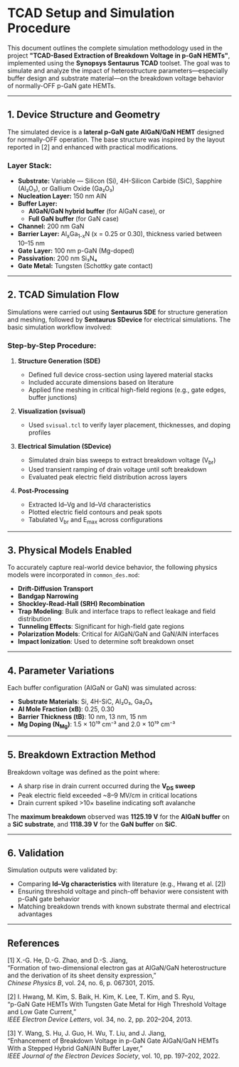 # TCAD Setup and Simulation Procedure

This document outlines the complete simulation methodology used in the project **"TCAD-Based Extraction of Breakdown Voltage in p-GaN HEMTs"**, implemented using the **Synopsys Sentaurus TCAD** toolset. The goal was to simulate and analyze the impact of heterostructure parameters—especially buffer design and substrate material—on the breakdown voltage behavior of normally-OFF p-GaN gate HEMTs.

---

## 1. Device Structure and Geometry

The simulated device is a **lateral p-GaN gate AlGaN/GaN HEMT** designed for normally-OFF operation. The base structure was inspired by the layout reported in [2] and enhanced with practical modifications.

### Layer Stack:
- **Substrate:** Variable — Silicon (Si), 4H-Silicon Carbide (SiC), Sapphire (Al₂O₃), or Gallium Oxide (Ga₂O₃)
- **Nucleation Layer:** 150 nm AlN
- **Buffer Layer:** 
  - **AlGaN/GaN hybrid buffer** (for AlGaN case), or
  - **Full GaN buffer** (for GaN case)
- **Channel:** 200 nm GaN
- **Barrier Layer:** Al<sub>x</sub>Ga<sub>1-x</sub>N (x = 0.25 or 0.30), thickness varied between 10–15 nm
- **Gate Layer:** 100 nm p-GaN (Mg-doped)
- **Passivation:** 200 nm Si₃N₄
- **Gate Metal:** Tungsten (Schottky gate contact)

---

## 2. TCAD Simulation Flow

Simulations were carried out using **Sentaurus SDE** for structure generation and meshing, followed by **Sentaurus SDevice** for electrical simulations. The basic simulation workflow involved:

### Step-by-Step Procedure:

1. **Structure Generation (SDE)**
   - Defined full device cross-section using layered material stacks
   - Included accurate dimensions based on literature
   - Applied fine meshing in critical high-field regions (e.g., gate edges, buffer junctions)

2. **Visualization (svisual)**
   - Used `svisual.tcl` to verify layer placement, thicknesses, and doping profiles

3. **Electrical Simulation (SDevice)**
   - Simulated drain bias sweeps to extract breakdown voltage (V<sub>br</sub>)
   - Used transient ramping of drain voltage until soft breakdown
   - Evaluated peak electric field distribution across layers

4. **Post-Processing**
   - Extracted Id–Vg and Id–Vd characteristics
   - Plotted electric field contours and peak spots
   - Tabulated V<sub>br</sub> and E<sub>max</sub> across configurations

---

##  3. Physical Models Enabled

To accurately capture real-world device behavior, the following physics models were incorporated in `common_des.mod`:

- **Drift-Diffusion Transport**
- **Bandgap Narrowing**
- **Shockley-Read-Hall (SRH) Recombination**
- **Trap Modeling**: Bulk and interface traps to reflect leakage and field distribution
- **Tunneling Effects**: Significant for high-field gate regions
- **Polarization Models**: Critical for AlGaN/GaN and GaN/AlN interfaces
- **Impact Ionization**: Used to determine soft breakdown onset

---

##  4. Parameter Variations

Each buffer configuration (AlGaN or GaN) was simulated across:

- **Substrate Materials**: Si, 4H-SiC, Al₂O₃, Ga₂O₃
- **Al Mole Fraction (xB)**: 0.25, 0.30
- **Barrier Thickness (tB)**: 10 nm, 13 nm, 15 nm
- **Mg Doping (N<sub>Mg</sub>)**: 1.5 × 10¹⁹ cm⁻³ and 2.0 × 10¹⁹ cm⁻³

---

## 5. Breakdown Extraction Method

Breakdown voltage was defined as the point where:
- A sharp rise in drain current occurred during the **V<sub>DS</sub> sweep**
- Peak electric field exceeded ~8–9 MV/cm in critical locations
- Drain current spiked >10× baseline indicating soft avalanche

The **maximum breakdown** observed was **1125.19 V** for the **AlGaN buffer** on a **SiC substrate**, and **1118.39 V** for the **GaN buffer** on **SiC**.

---

## 6. Validation

Simulation outputs were validated by:
- Comparing **Id–Vg characteristics** with literature (e.g., Hwang et al. [2])
- Ensuring threshold voltage and pinch-off behavior were consistent with p-GaN gate behavior
- Matching breakdown trends with known substrate thermal and electrical advantages

---

## References

[1] X.-G. He, D.-G. Zhao, and D.-S. Jiang,  
“Formation of two-dimensional electron gas at AlGaN/GaN heterostructure and the derivation of its sheet density expression,”  
*Chinese Physics B*, vol. 24, no. 6, p. 067301, 2015.

[2] I. Hwang, M. Kim, S. Baik, H. Kim, K. Lee, T. Kim, and S. Ryu,  
“p-GaN Gate HEMTs With Tungsten Gate Metal for High Threshold Voltage and Low Gate Current,”  
*IEEE Electron Device Letters*, vol. 34, no. 2, pp. 202–204, 2013.

[3] Y. Wang, S. Hu, J. Guo, H. Wu, T. Liu, and J. Jiang,  
“Enhancement of Breakdown Voltage in p-GaN Gate AlGaN/GaN HEMTs With a Stepped Hybrid GaN/AlN Buffer Layer,”  
*IEEE Journal of the Electron Devices Society*, vol. 10, pp. 197–202, 2022.

